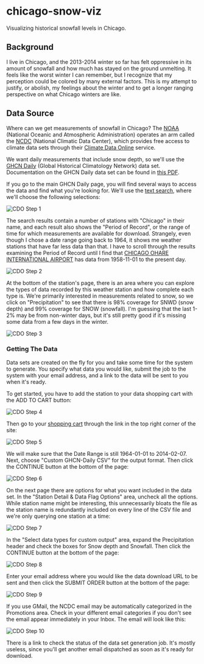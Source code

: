 chicago-snow-viz
================

Visualizing historical snowfall levels in Chicago.


## Background

I live in Chicago, and the 2013-2014 winter so far has felt oppressive in its amount of snowfall and how much has stayed on the ground unmelting. It feels like the worst winter I can remember, but I recognize that my perception could be colored by many external factors. This is my attempt to justify, or abolish, my feelings about the winter and to get a longer ranging perspective on what Chicago winters are like.

## Data Source

Where can we get measurements of snowfall in Chicago? The [NOAA](http://www.noaa.gov/) (National Oceanic and Atmospheric Administration) operates an arm called the [NCDC](http://www.ncdc.noaa.gov/) (National Climatic Data Center), which provides free access to climate data sets through their [Climate Data Online](http://www.ncdc.noaa.gov/cdo-web/) service.

We want daily measurements that include snow depth, so we'll use the [GHCN Daily](http://gis.ncdc.noaa.gov/geoportal/catalog/search/resource/details.page?id=gov.noaa.ncdc:C00838) (Global Historical Climatology Network) data set. Documentation on the GHCN Daily data set can be found in [this PDF](http://www1.ncdc.noaa.gov/pub/data/cdo/documentation/GHCND_documentation.pdf).

If you go to the main GHCN Daily page, you will find several ways to access the data and find what you're looking for. We'll use the [text search](http://www.ncdc.noaa.gov/cdo-web/search?datasetid=GHCND), where we'll choose the following selections:

![CDO Step 1](images/CDO_Step_1.png)

The search results contain a number of stations with "Chicago" in their name, and each result also shows the "Period of Record", or the range of time for which measurements are available for download. Strangely, even though I chose a date range going back to 1964, it shows me weather stations that have far less data than that. I have to scroll through the results examining the Period of Record until I find that [CHICAGO OHARE INTERNATIONAL AIRPORT](http://www.ncdc.noaa.gov/cdo-web/datasets/GHCND/stations/GHCND:USW00094846/detail) has data from 1958-11-01 to the present day.

![CDO Step 2](images/CDO_Step_2.png)

At the bottom of the station's page, there is an area where you can explore the types of data recorded by this weather station and how complete each type is. We're primarily interested in measurements related to snow, so we click on "Precipitation" to see that there is 98% coverage for SNWD (snow depth) and 99% coverage for SNOW (snowfall). I'm guessing that the last 1-2% may be from non-winter days, but it's still pretty good if it's missing some data from a few days in the winter.

![CDO Step 3](images/CDO_Step_3.png)

### Getting The Data

Data sets are created on the fly for you and take some time for the system to generate. You specify what data you would like, submit the job to the system with your email address, and a link to the data will be sent to you when it's ready.

To get started, you have to add the station to your data shopping cart with the ADD TO CART button:

![CDO Step 4](images/CDO_Step_4.png)

Then go to your [shopping cart](http://www.ncdc.noaa.gov/cdo-web/cart) through the link in the top right corner of the site:

![CDO Step 5](images/CDO_Step_5.png)

We will make sure that the Date Range is still 1964-01-01 to 2014-02-07. Next, choose "Custom GHCN-Daily CSV" for the output format. Then click the CONTINUE button at the bottom of the page:

![CDO Step 6](images/CDO_Step_6.png)

On the next page there are options for what you want included in the data set. In the "Station Detail & Data Flag Options" area, uncheck all the options. While station name might be interesting, this unnecessarily bloats the file as the station name is redundantly included on every line of the CSV file and we're only querying one station at a time:

![CDO Step 7](images/CDO_Step_7.png)

In the "Select data types for custom output" area, expand the Precipitation header and check the boxes for Snow depth and Snowfall. Then click the CONTINUE button at the bottom of the page:

![CDO Step 8](images/CDO_Step_8.png)

Enter your email address where you would like the data download URL to be sent and then click the SUBMIT ORDER button at the bottom of the page:

![CDO Step 9](images/CDO_Step_9.png)

If you use GMail, the NCDC email may be automatically categorized in the Promotions area. Check in your different email categories if you don't see the email appear immediately in your Inbox. The email will look like this:

![CDO Step 10](images/CDO_Step_10.png)

There is a link to check the status of the data set generation job. It's mostly useless, since you'll get another email dispatched as soon as it's ready for download.
